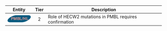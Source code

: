 |Entity|Tier|Description              |
|:----:|:----:|------------------------------|
|![PMBL](images/icons/PMBL_tier2.png) | 2 | Role of HECW2 mutations in PMBL requires confirmation|
